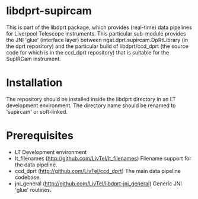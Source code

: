 # libdprt-supircam

This is part of the libdprt package, which provides (real-time) data pipelines for Liverpool Telescope instruments.
This particular sub-module provides the JNI 'glue' (interface layer) between ngat.dprt.supircam.DpRtLibrary (in the dprt repository) and the particular build of libdprt/ccd_dprt (the source code for which is in the ccd_dprt repository) that is suitable for the SupIRCam instrument. 

# Installation

The repository should be installed inside the libdprt directory in an LT development environment. The directory name should be renamed to 'supircam' or soft-linked.

# Prerequisites

- LT Development environment
- lt_filenames (http://github.com/LivTel/lt_filenames) Filename support for the data pipeline.
- ccd_dprt (http://github.com/LivTel/ccd_dprt) The main data pipeline codebase.
- jni_general (http://github.com/LivTel/libdprt-jni_general) Generic JNI 'glue' routines.
